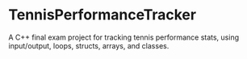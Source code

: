 # TennisPerformanceTracker
A C++ final exam project for tracking tennis performance stats, using input/output, loops, structs, arrays, and classes.
